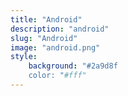 ```yaml
---
title: "Android"
description: "android"
slug: "Android"
image: "android.png"
style:
    background: "#2a9d8f
    color: "#fff"
---
```

